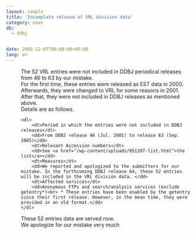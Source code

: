 ```yaml
---
layout: simple
title: 'Incomplete release of VRL division data'
category: news
db:
  - ddbj


date: 2005-12-07T00:00:00+09:00
lang: en
---
```


<dd>The 52 VRL entries were not included in DDBJ periodical releases from 46 to 63 by our mistake.
<dd>For the first time, these entries were released as EST data in 2000. Afterwards, they were changed to VRL for some reasons in 2001. After that, they were not included in DDBJ releases as mentioned above.
<dd>Details are as follows.

    <dl>
        <dt>Period in which the entries were not included in DDBJ releases</dt>
        <dd>From DDBJ release 46 (Jul. 2001) to release 63 (Sep. 2005)</dd>
        <dt>Relevant Accession numbers</dt>
        <dd>See <a href="/wp-content/uploads/051207-list.html">the list</a></dd>
        <dt>Measures</dt>
        <dd>We reported and apologized to the submitters for our mistake. In the forthcoming DDBJ release 64, these 52 entries will be included in the VRL division data. </dd>
        <dt>Affected services</dt>
        <dd>Anonymous FTPs and search/analysis services (exclude getentry*)<br> * These entries have been enabled by the getentry since their first release. However, in the mean time, they were provided in an old format.</dd>
    </dl>
</dd>
<dd>These 52 entries data are served now.
<dd>We apologize for our mistake very much</dd>
</dd>
</dd>
</dd>
